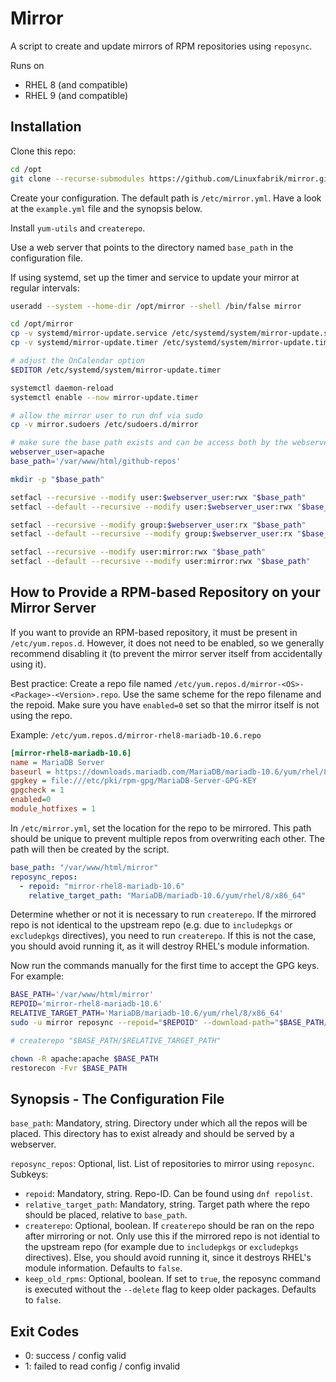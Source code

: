 # Mirror

A script to create and update mirrors of RPM repositories using `reposync`.

Runs on

- RHEL 8 (and compatible)
- RHEL 9 (and compatible)

## Installation

Clone this repo:

```bash
cd /opt
git clone --recurse-submodules https://github.com/Linuxfabrik/mirror.git
```

Create your configuration. The default path is `/etc/mirror.yml`. Have a look at the `example.yml` file and the synopsis below.

Install `yum-utils` and `createrepo`.

Use a web server that points to the directory named `base_path` in the configuration file.

If using systemd, set up the timer and service to update your mirror at regular intervals:

```bash
useradd --system --home-dir /opt/mirror --shell /bin/false mirror

cd /opt/mirror
cp -v systemd/mirror-update.service /etc/systemd/system/mirror-update.service
cp -v systemd/mirror-update.timer /etc/systemd/system/mirror-update.timer

# adjust the OnCalendar option
$EDITOR /etc/systemd/system/mirror-update.timer

systemctl daemon-reload
systemctl enable --now mirror-update.timer

# allow the mirror user to run dnf via sudo
cp -v mirror.sudoers /etc/sudoers.d/mirror

# make sure the base path exists and can be access both by the webserver user and the mirror user
webserver_user=apache
base_path='/var/www/html/github-repos'

mkdir -p "$base_path"

setfacl --recursive --modify user:$webserver_user:rwx "$base_path"
setfacl --default --recursive --modify user:$webserver_user:rwx "$base_path"

setfacl --recursive --modify group:$webserver_user:rx "$base_path"
setfacl --default --recursive --modify group:$webserver_user:rx "$base_path"

setfacl --recursive --modify user:mirror:rwx "$base_path"
setfacl --default --recursive --modify user:mirror:rwx "$base_path"
```

## How to Provide a RPM-based Repository on your Mirror Server

If you want to provide an RPM-based repository, it must be present in `/etc/yum.repos.d`. However, it does not need to be enabled, so we generally recommend disabling it (to prevent the mirror server itself from accidentally using it).

Best practice: Create a repo file named `/etc/yum.repos.d/mirror-<OS>-<Package>-<Version>.repo`. Use the same scheme for the repo filename and the repoid. Make sure you have `enabled=0` set so that the mirror itself is not using the repo.

Example: `/etc/yum.repos.d/mirror-rhel8-mariadb-10.6.repo`

```ini
[mirror-rhel8-mariadb-10.6]
name = MariaDB Server
baseurl = https://downloads.mariadb.com/MariaDB/mariadb-10.6/yum/rhel/8/$basearch
gpgkey = file:///etc/pki/rpm-gpg/MariaDB-Server-GPG-KEY
gpgcheck = 1
enabled=0
module_hotfixes = 1
```

In `/etc/mirror.yml`, set the location for the repo to be mirrored. This path should be unique to prevent multiple repos from overwriting each other. The path will then be created by the script.

```yaml
base_path: "/var/www/html/mirror"
reposync_repos:
  - repoid: "mirror-rhel8-mariadb-10.6"
    relative_target_path: "MariaDB/mariadb-10.6/yum/rhel/8/x86_64"
```

Determine whether or not it is necessary to run `createrepo`. If the mirrored repo is not identical to the upstream repo (e.g. due to `includepkgs` or `excludepkgs` directives), you need to run `createrepo`. If this is not the case, you should avoid running it, as it will destroy RHEL's module information.

Now run the commands manually for the first time to accept the GPG keys. For example:

```bash
BASE_PATH='/var/www/html/mirror'
REPOID='mirror-rhel8-mariadb-10.6'
RELATIVE_TARGET_PATH='MariaDB/mariadb-10.6/yum/rhel/8/x86_64'
sudo -u mirror reposync --repoid="$REPOID" --download-path="$BASE_PATH/$RELATIVE_TARGET_PATH" --norepopath --downloadcomps --download-metadata

# createrepo "$BASE_PATH/$RELATIVE_TARGET_PATH"

chown -R apache:apache $BASE_PATH
restorecon -Fvr $BASE_PATH
```

## Synopsis - The Configuration File

`base_path`: Mandatory, string. Directory under which all the repos will be placed. This directory has to exist already and should be served by a webserver.

`reposync_repos`: Optional, list. List of repositories to mirror using `reposync`.<br>Subkeys:

- `repoid`: Mandatory, string. Repo-ID. Can be found using `dnf repolist`.
- `relative_target_path`: Mandatory, string. Target path where the repo should be placed, relative to `base_path`.
- `createrepo`: Optional, boolean. If `createrepo` should be ran on the repo after mirroring or not. Only use this if the mirrored repo is not idential to the upstream repo (for example due to `includepkgs` or `excludepkgs` directives). Else, you should avoid running it, since it destroys RHEL's module information. Defaults to `false`.
- `keep_old_rpms`: Optional, boolean. If set to `true`, the reposync command is executed without the `--delete` flag to keep older packages. Defaults to `false`.

## Exit Codes

- 0: success / config valid
- 1: failed to read config / config invalid
